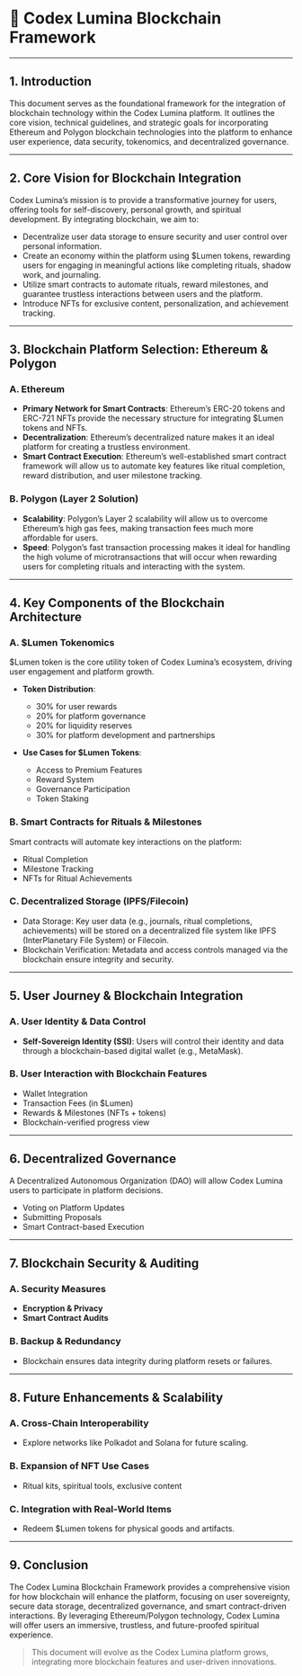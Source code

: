 # 🔐 Codex Lumina Blockchain Framework

---

## 1. Introduction

This document serves as the foundational framework for the integration of blockchain technology within the Codex Lumina platform. It outlines the core vision, technical guidelines, and strategic goals for incorporating Ethereum and Polygon blockchain technologies into the platform to enhance user experience, data security, tokenomics, and decentralized governance.

---

## 2. Core Vision for Blockchain Integration

Codex Lumina’s mission is to provide a transformative journey for users, offering tools for self-discovery, personal growth, and spiritual development. By integrating blockchain, we aim to:

- Decentralize user data storage to ensure security and user control over personal information.
- Create an economy within the platform using $Lumen tokens, rewarding users for engaging in meaningful actions like completing rituals, shadow work, and journaling.
- Utilize smart contracts to automate rituals, reward milestones, and guarantee trustless interactions between users and the platform.
- Introduce NFTs for exclusive content, personalization, and achievement tracking.

---

## 3. Blockchain Platform Selection: Ethereum & Polygon

### A. Ethereum

- **Primary Network for Smart Contracts**: Ethereum’s ERC-20 tokens and ERC-721 NFTs provide the necessary structure for integrating $Lumen tokens and NFTs.
- **Decentralization**: Ethereum’s decentralized nature makes it an ideal platform for creating a trustless environment.
- **Smart Contract Execution**: Ethereum’s well-established smart contract framework will allow us to automate key features like ritual completion, reward distribution, and user milestone tracking.

### B. Polygon (Layer 2 Solution)

- **Scalability**: Polygon’s Layer 2 scalability will allow us to overcome Ethereum’s high gas fees, making transaction fees much more affordable for users.
- **Speed**: Polygon’s fast transaction processing makes it ideal for handling the high volume of microtransactions that will occur when rewarding users for completing rituals and interacting with the system.

---

## 4. Key Components of the Blockchain Architecture

### A. $Lumen Tokenomics

$Lumen token is the core utility token of Codex Lumina’s ecosystem, driving user engagement and platform growth.

- **Token Distribution**:
  - 30% for user rewards
  - 20% for platform governance
  - 20% for liquidity reserves
  - 30% for platform development and partnerships

- **Use Cases for $Lumen Tokens**:
  - Access to Premium Features
  - Reward System
  - Governance Participation
  - Token Staking

### B. Smart Contracts for Rituals & Milestones

Smart contracts will automate key interactions on the platform:

- Ritual Completion
- Milestone Tracking
- NFTs for Ritual Achievements

### C. Decentralized Storage (IPFS/Filecoin)

- Data Storage: Key user data (e.g., journals, ritual completions, achievements) will be stored on a decentralized file system like IPFS (InterPlanetary File System) or Filecoin.
- Blockchain Verification: Metadata and access controls managed via the blockchain ensure integrity and security.

---

## 5. User Journey & Blockchain Integration

### A. User Identity & Data Control

- **Self-Sovereign Identity (SSI)**: Users will control their identity and data through a blockchain-based digital wallet (e.g., MetaMask).

### B. User Interaction with Blockchain Features

- Wallet Integration
- Transaction Fees (in $Lumen)
- Rewards & Milestones (NFTs + tokens)
- Blockchain-verified progress view

---

## 6. Decentralized Governance

A Decentralized Autonomous Organization (DAO) will allow Codex Lumina users to participate in platform decisions.

- Voting on Platform Updates
- Submitting Proposals
- Smart Contract-based Execution

---

## 7. Blockchain Security & Auditing

### A. Security Measures

- **Encryption & Privacy**
- **Smart Contract Audits**

### B. Backup & Redundancy

- Blockchain ensures data integrity during platform resets or failures.

---

## 8. Future Enhancements & Scalability

### A. Cross-Chain Interoperability

- Explore networks like Polkadot and Solana for future scaling.

### B. Expansion of NFT Use Cases

- Ritual kits, spiritual tools, exclusive content

### C. Integration with Real-World Items

- Redeem $Lumen tokens for physical goods and artifacts.

---

## 9. Conclusion

The Codex Lumina Blockchain Framework provides a comprehensive vision for how blockchain will enhance the platform, focusing on user sovereignty, secure data storage, decentralized governance, and smart contract-driven interactions. By leveraging Ethereum/Polygon technology, Codex Lumina will offer users an immersive, trustless, and future-proofed spiritual experience.

> This document will evolve as the Codex Lumina platform grows, integrating more blockchain features and user-driven innovations.
